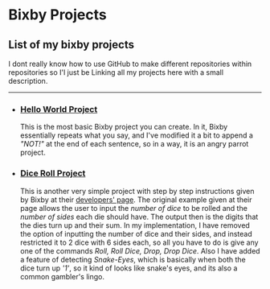 # Bixby Projects
## List of my bixby projects

I dont really know how to use GitHub to make different repositories within repositories so I'l just be Linking all my projects here with a small description.
___

- ### [Hello World Project](https://github.com/akshat9000/Hello-World-bixby)
  This is the most basic Bixby project you can create. In it, Bixby essentially repeats what you say, and I've modified it a bit to append a *"NOT!"* at the end of each sentence,   so in a way, it is an angry parrot project.

- ### [Dice Roll Project](www.google.com)
  This is another very simple project with step by step instructions given by Bixby at their [developers' page](https://bixbydevelopers.com/dev/docs/sample-capsules). The original   example given at their page allows the user to input the *number of dice* to be rolled and the *number of sides* each die should have. The output then is the digits that the       dies turn up and their sum. In my implementation, I have removed the option of inputting the number of dice and their sides, and instead restricted it to 2 dice with 6 sides       each, so all you have to do is give any one of the commands *Roll, Roll Dice, Drop, Drop Dice*. Also I have added a feature of detecting *Snake-Eyes*, which is basically when     both the dice turn up *'1'*, so it kind of looks like snake's eyes, and its also a common gambler's lingo.

